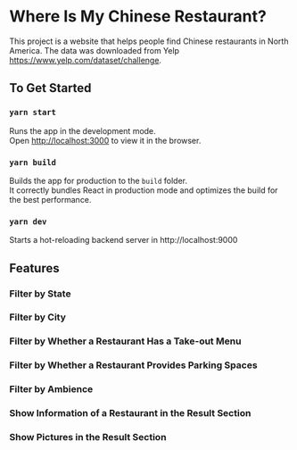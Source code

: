 # Where Is My Chinese Restaurant?

This project is a website that helps people find Chinese restaurants in North America. The data was downloaded from Yelp https://www.yelp.com/dataset/challenge.

## To Get Started

### `yarn start`

Runs the app in the development mode.<br />
Open [http://localhost:3000](http://localhost:3000) to view it in the browser.

### `yarn build`

Builds the app for production to the `build` folder.<br />
It correctly bundles React in production mode and optimizes the build for the best performance.

### `yarn dev`

Starts a hot-reloading backend server in http://localhost:9000

## Features

### Filter by State

### Filter by City

### Filter by Whether a Restaurant Has a Take-out Menu

### Filter by Whether a Restaurant Provides Parking Spaces

### Filter by Ambience

### Show Information of a Restaurant in the Result Section

### Show Pictures in the Result Section
